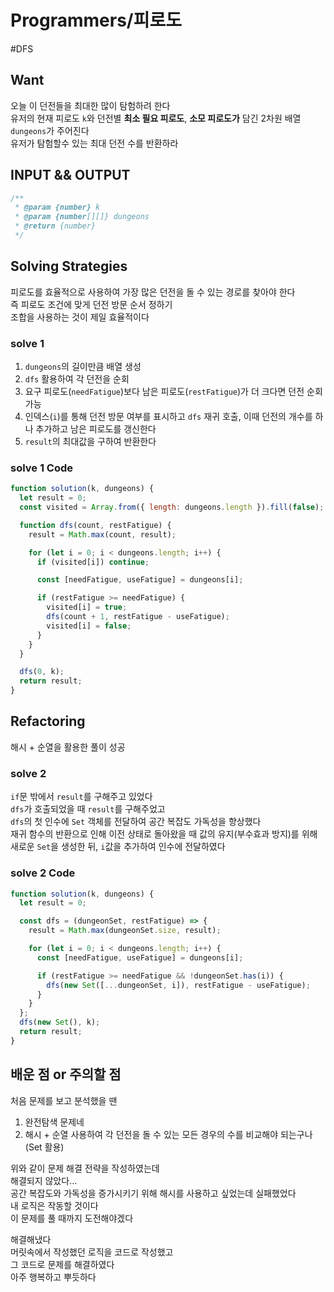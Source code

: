 # Programmers/피로도

#DFS

## Want

오늘 이 던전들을 최대한 많이 탐험하려 한다  
유저의 현재 피로도 `k`와 던전별 **최소 필요 피로도**, **소모 피로도가** 담긴 2차원 배열 `dungeons`가 주어진다  
유저가 탐험할수 있는 최대 던전 수를 반환하라

## INPUT && OUTPUT

```js
/**
 * @param {number} k
 * @param {number[][]} dungeons
 * @return {number}
 */
```

## Solving Strategies

피로도를 효율적으로 사용하여 가장 많은 던전을 돌 수 있는 경로를 찾아야 한다  
즉 피로도 조건에 맞게 던전 방문 순서 정하기  
조합을 사용하는 것이 제일 효율적이다

### solve 1

1. `dungeons`의 길이만큼 배열 생성
2. `dfs` 활용하여 각 던전을 순회
3. 요구 피로도(`needFatigue`)보다 남은 피로도(`restFatigue`)가 더 크다면 던전 순회 가능
4. 인덱스(`i`)를 통해 던전 방문 여부를 표시하고 `dfs` 재귀 호출, 이때 던전의 개수를 하나 추가하고 남은 피로도를 갱신한다
5. `result`의 최대값을 구하여 반환한다

### solve 1 Code

```js
function solution(k, dungeons) {
  let result = 0;
  const visited = Array.from({ length: dungeons.length }).fill(false);

  function dfs(count, restFatigue) {
    result = Math.max(count, result);

    for (let i = 0; i < dungeons.length; i++) {
      if (visited[i]) continue;

      const [needFatigue, useFatigue] = dungeons[i];

      if (restFatigue >= needFatigue) {
        visited[i] = true;
        dfs(count + 1, restFatigue - useFatigue);
        visited[i] = false;
      }
    }
  }

  dfs(0, k);
  return result;
}
```

## Refactoring

해시 + 순열을 활용한 풀이 성공

### solve 2

`if`문 밖에서 `result`를 구해주고 있었다  
`dfs`가 호출되었을 때 `result`를 구해주었고  
`dfs`의 첫 인수에 `Set` 객체를 전달하여 공간 복잡도 가독성을 향상했다  
재귀 함수의 반환으로 인해 이전 상태로 돌아왔을 때 값의 유지(부수효과 방지)를 위해  
새로운 `Set`을 생성한 뒤, `i`값을 추가하여 인수에 전달하였다

### solve 2 Code

```js
function solution(k, dungeons) {
  let result = 0;

  const dfs = (dungeonSet, restFatigue) => {
    result = Math.max(dungeonSet.size, result);

    for (let i = 0; i < dungeons.length; i++) {
      const [needFatigue, useFatigue] = dungeons[i];

      if (restFatigue >= needFatigue && !dungeonSet.has(i)) {
        dfs(new Set([...dungeonSet, i]), restFatigue - useFatigue);
      }
    }
  };
  dfs(new Set(), k);
  return result;
}
```

## 배운 점 or 주의할 점

처음 문제를 보고 분석했을 땐

1. 완전탐색 문제네
2. 해시 + 순열 사용하여 각 던전을 돌 수 있는 모든 경우의 수를 비교해야 되는구나 (Set 활용)

위와 같이 문제 해결 전략을 작성하였는데  
해결되지 않았다...  
공간 복잡도와 가독성을 증가시키기 위해 해시를 사용하고 싶었는데 실패했었다  
내 로직은 작동할 것이다  
이 문제를 풀 때까지 도전해야겠다

해결해냈다  
머릿속에서 작성했던 로직을 코드로 작성했고  
그 코드로 문제를 해결하였다  
아주 행복하고 뿌듯하다
